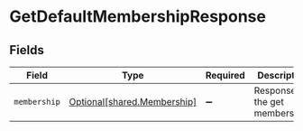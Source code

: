 # GetDefaultMembershipResponse


## Fields

| Field                                                            | Type                                                             | Required                                                         | Description                                                      |
| ---------------------------------------------------------------- | ---------------------------------------------------------------- | ---------------------------------------------------------------- | ---------------------------------------------------------------- |
| `membership`                                                     | [Optional[shared.Membership]](../../models/shared/membership.md) | :heavy_minus_sign:                                               | Response for the get memberships                                 |